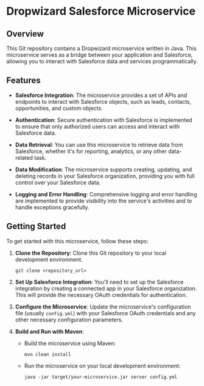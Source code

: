 # Dropwizard Salesforce Microservice

## Overview

This Git repository contains a Dropwizard microservice written in Java. This microservice serves as a bridge between your application and Salesforce, allowing you to interact with Salesforce data and services programmatically.

## Features

- **Salesforce Integration**: The microservice provides a set of APIs and endpoints to interact with Salesforce objects, such as leads, contacts, opportunities, and custom objects.

- **Authentication**: Secure authentication with Salesforce is implemented to ensure that only authorized users can access and interact with Salesforce data.

- **Data Retrieval**: You can use this microservice to retrieve data from Salesforce, whether it's for reporting, analytics, or any other data-related task.

- **Data Modification**: The microservice supports creating, updating, and deleting records in your Salesforce organization, providing you with full control over your Salesforce data.

- **Logging and Error Handling**: Comprehensive logging and error handling are implemented to provide visibility into the service's activities and to handle exceptions gracefully.

## Getting Started

To get started with this microservice, follow these steps:

1. **Clone the Repository**: Clone this Git repository to your local development environment.

   ```shell
   git clone <repository_url>
   ```

2. **Set Up Salesforce Integration**: You'll need to set up the Salesforce integration by creating a connected app in your Salesforce organization. This will provide the necessary OAuth credentials for authentication.

3. **Configure the Microservice**: Update the microservice's configuration file (usually `config.yml`) with your Salesforce OAuth credentials and any other necessary configuration parameters.

4. **Build and Run with Maven**:

   - Build the microservice using Maven:

     ```shell
     mvn clean install
     ```

   - Run the microservice on your local development environment:

     ```shell
     java -jar target/your-microservice.jar server config.yml
     ```
